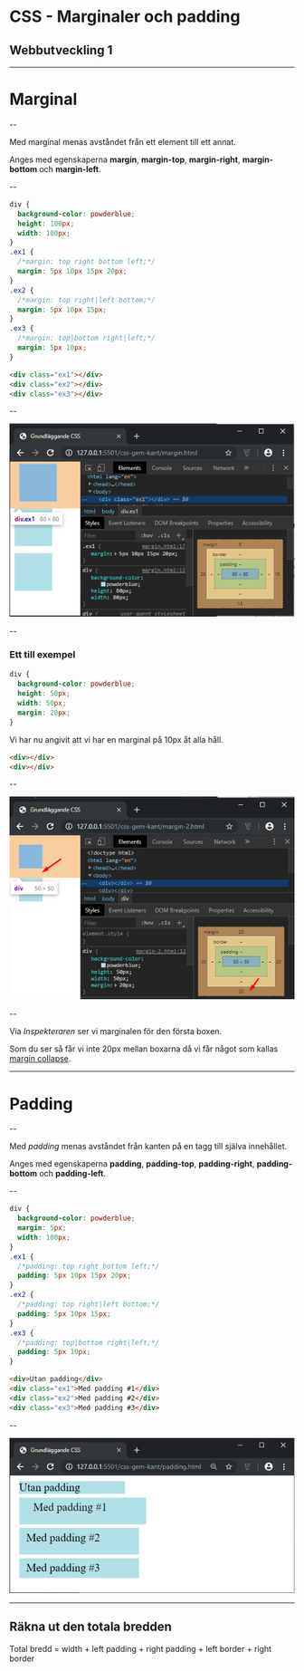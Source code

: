# CSS - Marginaler och padding

## Webbutveckling 1

---

# Marginal

--

Med marginal menas avståndet från ett element till ett annat.

Anges med egenskaperna **margin**, **margin-top**, **margin-right**, **margin-bottom** och **margin-left**.

--

```css [ ]
div {
  background-color: powderblue;
  height: 100px;
  width: 100px;
}
.ex1 {
  /*margin: top right bottom left;*/
  margin: 5px 10px 15px 20px;
}
.ex2 {
  /*margin: top right|left bottom;*/
  margin: 5px 10px 15px;
}
.ex3 {
  /*margin: top|bottom right|left;*/
  margin: 5px 10px;
}
```

```html
<div class="ex1"></div>
<div class="ex2"></div>
<div class="ex3"></div>
```

--

![margin-inspekterare](images/css-05-margin-inspekterare.png)

--

### Ett till exempel

```css [ ]
div {
  background-color: powderblue;
  height: 50px;
  width: 50px;
  margin: 20px;
}
```

Vi har nu angivit att vi har en marginal på 10px åt alla håll.

```html
<div></div>
<div></div>
```

--

![margin-inspekterare](images/css-05-margin-inspekterare-2.png)

--

Via *Inspekteraren* ser vi marginalen för den första boxen.

Som du ser så får vi inte 20px mellan boxarna då vi får något som kallas [margin collapse](https://developer.mozilla.org/en-US/docs/Web/CSS/CSS_Box_Model/Mastering_margin_collapsing).

---

# Padding

--

Med *padding* menas avståndet från kanten på en tagg till själva innehållet.

Anges med egenskaperna **padding**, **padding-top**, **padding-right**, **padding-bottom** och **padding-left**.

--

```css [ ]
div {
  background-color: powderblue;
  margin: 5px;
  width: 100px;
}
.ex1 {
  /*padding: top right bottom left;*/
  padding: 5px 10px 15px 20px;
}
.ex2 {
  /*padding: top right|left bottom;*/
  padding: 5px 10px 15px;
}
.ex3 {
  /*padding: top|bottom right|left;*/
  padding: 5px 10px;
}
```

```html
<div>Utan padding</div>
<div class="ex1">Med padding #1</div>
<div class="ex2">Med padding #2</div>
<div class="ex3">Med padding #3</div>
```

--

![padding-1](images/css-05-padding-1.PNG)

---

## Räkna ut den totala bredden

Total bredd = width + left padding + right padding + left border + right border

